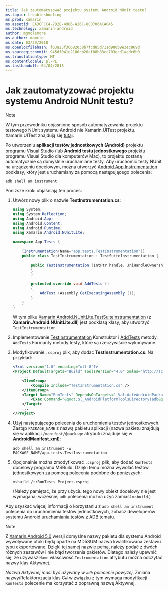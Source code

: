 ```yaml
---
title: Jak zautomatyzować projektu systemu Android NUnit testu?
ms.topic: troubleshooting
ms.prod: xamarin
ms.assetid: EA3CFCC4-2D2E-49D6-A26C-8C0706ACA045
ms.technology: xamarin-android
author: mgmclemore
ms.author: mamcle
ms.date: 03/29/2018
ms.openlocfilehash: f63a25f36682038b7fcd85d711d980b9e3ec869d
ms.sourcegitcommit: 945df041e2180cb20af08b83cc703ecd1aedc6b0
ms.translationtype: MT
ms.contentlocale: pl-PL
ms.lasthandoff: 04/04/2018
---
```

# <a name="how-do-i-automate-an-android-nunit-test-project"></a>Jak zautomatyzować projektu systemu Android NUnit testu?

> [!NOTE]
> W tym przewodniku objaśniono sposób automatyzowania projektu testowego NUnit systemu Android nie Xamarin.UITest projektu. Xamarin.UITest znajdują się [tutaj](https://docs.microsoft.com/appcenter/test-cloud/preparing-for-upload/uitest).

Po utworzeniu **aplikacji testów jednostkowych (Android)** projektu programu Visual Studio (lub **Android testu jednostkowego** projektu programu Visual Studio dla komputerów Mac), to projektu zostaną automatycznie są domyślnie uruchamiane testy.
Aby uruchomić testy NUnit na urządzeniu docelowym, można utworzyć [Android.App.Instrumentation](https://developer.xamarin.com/api/type/Android.App.Instrumentation/) podklasy, który jest uruchamiany za pomocą następującego polecenia: 

```shell
adb shell am instrument 
```

Poniższe kroki objaśniają ten proces:

1.  Utwórz nowy plik o nazwie **TestInstrumentation.cs**: 

    ```cs 
    using System;
    using System.Reflection;
    using Android.App;
    using Android.Content;
    using Android.Runtime;
    using Xamarin.Android.NUnitLite;
     
    namespace App.Tests {
     
        [Instrumentation(Name="app.tests.TestInstrumentation")]
        public class TestInstrumentation : TestSuiteInstrumentation {
     
            public TestInstrumentation (IntPtr handle, JniHandleOwnership transfer) : base (handle, transfer)
            {
            }
     
            protected override void AddTests ()
            {
                AddTest (Assembly.GetExecutingAssembly ());
            }
        }
    }
    ```
    W tym pliku [Xamarin.Android.NUnitLite.TestSuiteInstrumentation](https://developer.xamarin.com/api/type/Xamarin.Android.NUnitLite.TestSuiteInstrumentation/) (z **Xamarin.Android.NUnitLite.dll**) jest podklasą klasy, aby utworzyć `TestInstrumentation`.

2.  Implementowanie [TestInstrumentation](https://developer.xamarin.com/api/constructor/Xamarin.Android.NUnitLite.TestSuiteInstrumentation.TestSuiteInstrumentation/p/System.IntPtr/Android.Runtime.JniHandleOwnership/) Konstruktor i [AddTests](https://developer.xamarin.com/api/member/Xamarin.Android.NUnitLite.TestSuiteInstrumentation.AddTests%28%29) metody. `AddTests` Formanty metody testy, które są rzeczywiście wykonywane.

3.  Modyfikowanie `.csproj` plik, aby dodać **TestInstrumentation.cs**. Na przykład:

    ```xml
    <?xml version="1.0" encoding="utf-8"?>
    <Project DefaultTargets="Build" ToolsVersion="4.0" xmlns="http://schemas.microsoft.com/developer/msbuild/2003">
        ...
        <ItemGroup>
            <Compile Include="TestInstrumentation.cs" />
        </ItemGroup>
        <Target Name="RunTests" DependsOnTargets="_ValidateAndroidPackageProperties">
            <Exec Command="&quot;$(_AndroidPlatformToolsDirectory)adb&quot; $(AdbTarget) $(AdbOptions) shell am instrument -w $(_AndroidPackage)/app.tests.TestInstrumentation" />
        </Target>
        ...
    </Project>
    ```

3.  Użyj następującego polecenia do uruchomienia testów jednostkowych. Zastąp `PACKAGE_NAME` z nazwą pakietu aplikacji (nazwa pakietu znajdują się w aplikacji `/manifest/@package` atrybutu znajduje się w **AndroidManifest.xml**):

    ```shell
    adb shell am instrument -w PACKAGE_NAME/app.tests.TestInstrumentation
    ```

4.  Opcjonalnie można zmodyfikować `.csproj` plik, aby dodać `RunTests` docelowy programu MSBuild. Dzięki temu można wywołać testów jednostkowych za pomocą polecenia podobne do poniższych:

    ```shell
    msbuild /t:RunTests Project.csproj
    ```
    (Należy pamiętać, że przy użyciu tego nowy obiekt docelowy nie jest wymagana; wcześniej `adb` polecenia można użyć zamiast `msbuild`.)

Aby uzyskać więcej informacji o korzystaniu z `adb shell am instrument` polecenia do uruchomienia testów jednostkowych, zobacz deweloperów systemu Android [uruchamiania testów z ADB](https://developer.android.com/studio/test/command-line.html#RunTestsDevice) tematu.


> [!NOTE]
> Z [Xamarin.Android 5.0](https://developer.xamarin.com/releases/android/xamarin.android_5/xamarin.android_5.1/#Android_Callable_Wrapper_Naming) wersji domyślne nazwy pakietu dla systemu Android wywoływane otoki będą oparte na MD5SUM nazwa kwalifikowana zestawu typu eksportowane. Dzięki tej samej nazwie pełną, należy podać z dwóch różnych zestawów i nie błąd tworzenia pakietów. Dlatego należy upewnić się, że używasz `Name` właściwość `Instrumentation` atrybutu można odczytać nazwy klas Aktywnej.

_Nazwa Aktywnej musi być używany w `adb` polecenie powyżej_.
Zmiana nazwy/Refaktoryzacja klas C# w związku z tym wymaga modyfikacji `RunTests` polecenie ma korzystać z poprawną nazwę Aktywnej.

